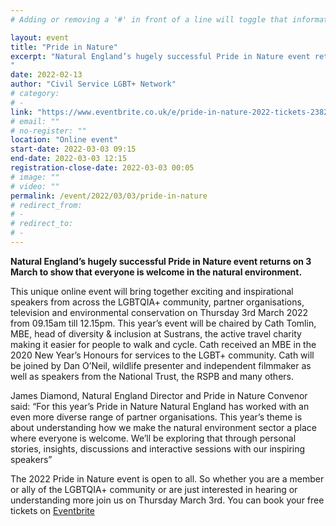 ```yaml
---
# Adding or removing a '#' in front of a line will toggle that information off and on from being processed. 

layout: event
title: "Pride in Nature"
excerpt: "Natural England’s hugely successful Pride in Nature event returns on 3 March to show that everyone is welcome in the natural environment.
"
date: 2022-02-13
author: "Civil Service LGBT+ Network"
# category: 
# - 
link: "https://www.eventbrite.co.uk/e/pride-in-nature-2022-tickets-238294203377"
# email: ""
# no-register: ""
location: "Online event"
start-date: 2022-03-03 09:15
end-date: 2022-03-03 12:15
registration-close-date: 2022-03-03 00:05
# image: ""
# video: ""
permalink: /event/2022/03/03/pride-in-nature
# redirect_from: 
# - 
# redirect_to: 
# - 
---
```


**Natural England’s hugely successful Pride in Nature event returns on 3 March to show that everyone is welcome in the natural environment.**

This unique online event will bring together exciting and inspirational speakers from across the LGBTQIA+ community, partner organisations, television and environmental conservation on Thursday 3rd March 2022 from 09.15am till 12.15pm. This year’s event will be chaired by Cath Tomlin, MBE, head of diversity & inclusion at Sustrans, the active travel charity making it easier for people to walk and cycle. Cath received an MBE in the 2020 New Year’s Honours for services to the LGBT+ community. Cath will be joined by Dan O’Neil, wildlife presenter and independent filmmaker as well as speakers from the National Trust, the RSPB and many others.
 
James Diamond, Natural England Director and Pride in Nature Convenor said: “For this year’s Pride in Nature Natural England has worked with an even more diverse range of partner organisations.  This year’s theme is about understanding how we make the natural environment sector a place where everyone is welcome. We’ll be exploring that through personal stories, insights, discussions and interactive sessions with our inspiring speakers”
 
The 2022 Pride in Nature event is open to all. So whether you are a member or ally of the LGBTQIA+ community or are just interested in hearing or understanding more join us on Thursday March 3rd. You can book your free tickets on [Eventbrite](https://www.eventbrite.co.uk/e/pride-in-nature-2022-tickets-238294203377)
